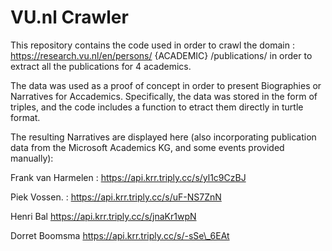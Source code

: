 # VU.nl Crawler

This repository contains the code used in order to crawl the domain :
https://research.vu.nl/en/persons/ {ACADEMIC} /publications/
in order to extract all the publications for 4 academics.


The data was used as a proof of concept in order to present Biographies or Narratives for Accademics.
Specifically, the data was stored in the form of triples, and the code includes a function to etract them directly in turtle format.

The resulting Narratives are displayed here (also incorporating publication data from the Microsoft Academics KG, and some events provided manually):

Frank van Harmelen : https://api.krr.triply.cc/s/yl1c9CzBJ 

Piek Vossen. :  https://api.krr.triply.cc/s/uF-NS7ZnN

Henri Bal    https://api.krr.triply.cc/s/jnaKr1wpN

Dorret Boomsma  https://api.krr.triply.cc/s/-sSe\_6EAt



